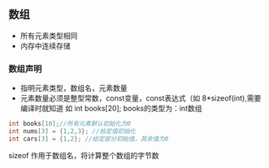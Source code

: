 ## 数组
* 所有元素类型相同
* 内存中连续存储

### 数组声明
* 指明元素类型，数组名，元素数量
* 元素数量必须是整型常数，const变量，const表达式（如 8*sizeof(int),需要编译时就知道
如 int books[20]; books的类型为：int数组
```C++
int books[10];//所有元素默认初始化为0
int nums[3] = {1,2,3}; //给定值初始化
int cars[3] = {1,2}; //给定部分初始值，其余值为0

```
sizeof 作用于数组名，将计算整个数组的字节数


